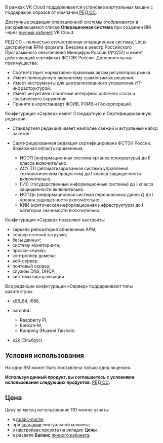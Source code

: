 В рамках VK Cloud поддерживается установка виртуальных машин с поддержкой образов от компании [РЕД ОС](https://redos.red-soft.ru).

Доступные редакции операционной системы отображаются в раскрывающемся списке **Операционная система** при создании ВМ через [личный кабинет](https://msk.cloud.vk.com/app/services/infra/servers/add) VK Cloud.

РЕД ОС – полностью отечественная операционная система, Linux дистрибутив RPM-формата. Внесена в реестр Российского Программного обеспечения Минцифры России (№3751) и имеет действующий сертификат ФСТЭК России. Дополнительные преимущества:

- Соответствует нормативно-правовым актам регуляторов рынка.
- Имеет полноценную экосистему совместимых решений.
- Имеет инструменты для централизованного управления ИТ-инфраструктурой.
- Имеет интуитивно понятный интерфейс рабочего стола и графического окружения.
- Принята в корпстандарт ФОИВ, РОИВ и Госкорпораций.

Конфигурация «Сервер» имеет Стандартную и Сертифицированную редакции:

- Стандартная редакция имеет наиболее свежий и актуальный набор пакетов.
- Сертифицированная редакция сертифицирована ФСТЭК России. Возможная область применения:

  - ИСОП (информационная система органов прокуратуры) до II класса включительно.
  - АСУ ТП (автоматизированная система управления технологическим процессом) до I класса защищенности включительно.
  - ГИС (государственные информационные системы) до I класса защищенности включительно.
  - ИСПДн (информационная система персональных данных) до I уровня защищенности включительно.
  - КИИ (критическая информационная инфраструктура) до I категории значимости включительно.

Конфигурация «Сервер» позволяет настроить:

- зеркало репозитория обновления APM;
- сервер сетевой загрузки;
- базы данных;
- систему мониторинга;
- прокси-сервер;
- контроллер домена;
- веб-сервер;
- почтовый сервер;
- службы DNS, DHCP;
- системы виртуализации.

Все редакции конфигурации «Сервер» поддерживают типы архитектуры:

- x86_64, i686,
- aarch64:
  
  - Raspberry Pi,
  - Байкал–М,
  - Kunpeng (Huawei Taishan).

- e2k (Эльбрус).

## Условия использования

На одну ВМ может быть поставлена только одна лицензия.

**Используя данный продукт, вы соглашаетесь с условиями использования следующих продуктов**: [РЕД ОС](https://redos.red-soft.ru/docs/%D0%A0%D0%95%D0%94_%D0%9E%D0%A1_%D0%9B%D0%B8%D1%86%D0%B5%D0%BD%D0%B7%D0%B8%D0%BE%D0%BD%D0%BD%D0%BE%D0%B5_%D1%81%D0%BE%D0%B3%D0%BB%D0%B0%D1%88%D0%B5%D0%BD%D0%B8%D0%B5_%D1%81_%D0%BA%D0%BE%D0%BD%D0%B5%D1%87%D0%BD%D1%8B%D0%BC_%D0%BF%D0%BE%D0%BB%D1%8C%D0%B7%D0%BE%D0%B2%D0%B0%D1%82%D0%B5%D0%BB%D0%B5%D0%BC.pdf).

## Цена

Цену за месяц использования ПО можно узнать:

- в [прайс-листе](https://mcs.mail.ru/pricelist);
- при [создании](/ru/base/iaas/instructions/vm/vm-create) виртуальной машины;
- в [настройках проекта](https://msk.cloud.vk.com/app/project/) на вкладке **Цены**.
- в разделе **Баланс** [личного кабинета](https://msk.cloud.vk.com/app/services/billing).
